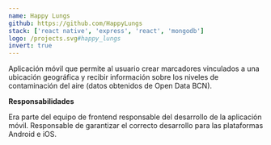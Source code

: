 ```yaml
---
name: Happy Lungs
github: https://github.com/HappyLungs
stack: ['react native', 'express', 'react', 'mongodb']
logo: /projects.svg#happy_lungs
invert: true
---
```


Aplicación móvil que permite al usuario crear marcadores vinculados a una ubicación
geográfica y recibir información sobre los niveles de contaminación del aire (datos
obtenidos de Open Data BCN).

<b>Responsabilidades</b>

Era parte del equipo de frontend responsable del desarrollo de la aplicación móvil.
Responsable de garantizar el correcto desarrollo para las plataformas Android e iOS.
